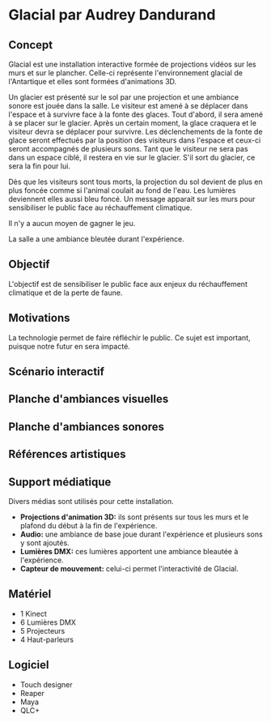 # Glacial par Audrey Dandurand
## Concept
Glacial est une installation interactive formée de projections vidéos sur les murs et sur le plancher. Celle-ci représente l'environnement glacial de l'Antartique et elles sont formées d'animations 3D.

Un glacier est présenté sur le sol par une projection et une ambiance sonore est jouée dans la salle. Le visiteur est amené à se déplacer dans l'espace et à survivre face à la fonte des glaces. Tout d'abord, il sera amené à se placer sur le glacier. Après un certain moment, la glace craquera et le visiteur devra se déplacer pour survivre. Les déclenchements de la fonte de glace seront effectués par la position des visiteurs dans l'espace et ceux-ci seront accompagnés de plusieurs sons. Tant que le visiteur ne sera pas dans un espace ciblé, il restera en vie sur le glacier. S'il sort du glacier, ce sera la fin pour lui. 

Dès que les visiteurs sont tous morts, la projection du sol devient de plus en plus foncée comme si l'animal coulait au fond de l'eau. Les lumières deviennent elles aussi bleu foncé. Un message apparait sur les murs pour sensibiliser le public face au réchauffement climatique.

Il n'y a aucun moyen de gagner le jeu.

La salle a une ambiance bleutée durant l'expérience.

## Objectif
L'objectif est de sensibiliser le public face aux enjeux du réchauffement climatique et de la perte de faune.

## Motivations 
La technologie permet de faire réfléchir le public. Ce sujet est important, puisque notre futur en sera impacté.

## Scénario interactif

## Planche d'ambiances visuelles

## Planche d'ambiances sonores

## Références artistiques

## Support médiatique
Divers médias sont utilisés pour cette installation.
- **Projections d'animation 3D:** ils sont présents sur tous les murs et le plafond du début à la fin de l'expérience.
- **Audio:** une ambiance de base joue durant l'expérience et plusieurs sons y sont ajoutés.
- **Lumières DMX:** ces lumières apportent une ambiance bleautée à l'expérience.
- **Capteur de mouvement:** celui-ci permet l'interactivité de Glacial.

## Matériel
- 1 Kinect
- 6 Lumières DMX
- 5 Projecteurs
- 4 Haut-parleurs

## Logiciel
- Touch designer
- Reaper
- Maya
- QLC+ 
  
